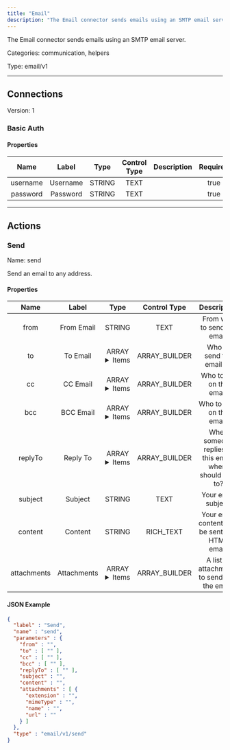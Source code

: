 ```yaml
---
title: "Email"
description: "The Email connector sends emails using an SMTP email server."
---
```


The Email connector sends emails using an SMTP email server.


Categories: communication, helpers


Type: email/v1

<hr />



## Connections

Version: 1


### Basic Auth

#### Properties

|      Name       |      Label     |     Type     |    Control Type     |     Description     | Required |
|:---------------:|:--------------:|:------------:|:-------------------:|:-------------------:|:--------:|
| username | Username | STRING | TEXT |  | true |
| password | Password | STRING | TEXT |  | true |





<hr />



## Actions


### Send
Name: send

Send an email to any address.

#### Properties

|      Name       |      Label     |     Type     |    Control Type     |     Description     | Required |
|:---------------:|:--------------:|:------------:|:-------------------:|:-------------------:|:--------:|
| from | From Email | STRING | TEXT | From who to send the email. | true |
| to | To Email | ARRAY <details> <summary> Items </summary> [STRING] </details> | ARRAY_BUILDER | Who to send the email to. | true |
| cc | CC Email | ARRAY <details> <summary> Items </summary> [STRING] </details> | ARRAY_BUILDER | Who to CC on the email. | null |
| bcc | BCC Email | ARRAY <details> <summary> Items </summary> [STRING] </details> | ARRAY_BUILDER | Who to BCC on the email. | null |
| replyTo | Reply To | ARRAY <details> <summary> Items </summary> [STRING] </details> | ARRAY_BUILDER | When someone replies to this email, where should it go to? | null |
| subject | Subject | STRING | TEXT | Your email subject. | true |
| content | Content | STRING | RICH_TEXT | Your email content. Will be sent as a HTML email. | null |
| attachments | Attachments | ARRAY <details> <summary> Items </summary> [FILE_ENTRY] </details> | ARRAY_BUILDER | A list of attachments to send with the email. | null |


#### JSON Example
```json
{
  "label" : "Send",
  "name" : "send",
  "parameters" : {
    "from" : "",
    "to" : [ "" ],
    "cc" : [ "" ],
    "bcc" : [ "" ],
    "replyTo" : [ "" ],
    "subject" : "",
    "content" : "",
    "attachments" : [ {
      "extension" : "",
      "mimeType" : "",
      "name" : "",
      "url" : ""
    } ]
  },
  "type" : "email/v1/send"
}
```




